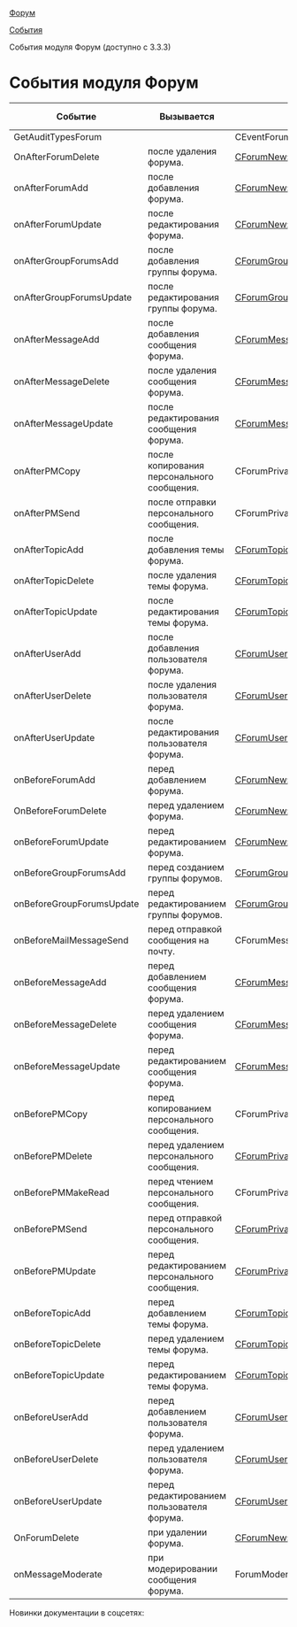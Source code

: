 [Форум](/api_help/forum/index.php)

[События](/api_help/forum/events/index.php)

События модуля Форум (доступно с 3.3.3)

События модуля Форум
====================

| Событие | Вызывается | Метод | С версии |
| --- | --- | --- | --- |
| GetAuditTypesForum |  | CEventForum::GetAuditTypes | 11.0.0 |
| OnAfterForumDelete | после удаления форума. | [CForumNew::Delete](/api_help/forum/developer/cforumnew/delete.php) |  |
| onAfterForumAdd | после добавления форума. | [CForumNew::Add](/api_help/forum/developer/cforumnew/add.php) |  |
| onAfterForumUpdate | после редактирования форума. | [CForumNew::Update](/api_help/forum/developer/cforumnew/update.php) |  |
| onAfterGroupForumsAdd | после добавления группы форума. | [CForumGroup::Add](/api_help/forum/developer/cforumgroup/add.php) |  |
| onAfterGroupForumsUpdate | после редактирования группы форума. | [CForumGroup::Update](/api_help/forum/developer/cforumgroup/update.php) |  |
| onAfterMessageAdd | после добавления сообщения форума. | [CForumMessage::Add](/api_help/forum/developer/cforummessage/add.php) |  |
| onAfterMessageDelete | после удаления сообщения форума. | [CForumMessage::Delete](/api_help/forum/developer/cforummessage/delete.php) |  |
| onAfterMessageUpdate | после редактирования сообщения форума. | [CForumMessage::Update](/api_help/forum/developer/cforummessage/update.php) |  |
| onAfterPMCopy | после копирования персонального сообщения. | CForumPrivateMessage::Copy | 11.5.1 |
| onAfterPMSend | после отправки персонального сообщения. | CForumPrivateMessage::Send | 11.5.1 |
| onAfterTopicAdd | после добавления темы форума. | [CForumTopic::Add](/api_help/forum/developer/cforumtopic/add.php) |  |
| onAfterTopicDelete | после удаления темы форума. | [CForumTopic::Delete](/api_help/forum/developer/cforumtopic/delete.php) |  |
| onAfterTopicUpdate | после редактирования темы форума. | [CForumTopic::Update](/api_help/forum/developer/cforumtopic/update.php) |  |
| onAfterUserAdd | после добавления пользователя форума. | [CForumUser::Add](/api_help/forum/developer/cforumuser/add.php) |  |
| onAfterUserDelete | после удаления пользователя форума. | [CForumUser::Delete](/api_help/forum/developer/cforumuser/delete.php) |  |
| onAfterUserUpdate | после редактирования пользователя форума. | [CForumUser::Update](/api_help/forum/developer/cforumuser/update.php) |  |
| onBeforeForumAdd | перед добавлением форума. | [CForumNew::Add](/api_help/forum/developer/cforumnew/add.php) |  |
| OnBeforeForumDelete | перед удалением форума. | [CForumNew::Delete](/api_help/forum/developer/cforumnew/delete.php) |  |
| onBeforeForumUpdate | перед редактированием форума. | [CForumNew::Update](/api_help/forum/developer/cforumnew/update.php) |  |
| onBeforeGroupForumsAdd | перед созданием группы форумов. | [CForumGroup::Add](/api_help/forum/developer/cforumgroup/add.php) |  |
| onBeforeGroupForumsUpdate | перед редактированием группы форумов. | [CForumGroup::Update](/api_help/forum/developer/cforumgroup/update.php) |  |
| onBeforeMailMessageSend | перед отправкой сообщения на почту. | CForumMessage::SendMailMessage | 12.5.1 |
| onBeforeMessageAdd | перед добавлением сообщения форума. | [CForumMessage::Add](/api_help/forum/developer/cforummessage/add.php) |  |
| onBeforeMessageDelete | перед удалением сообщения форума. | [CForumMessage::Delete](/api_help/forum/developer/cforummessage/delete.php) |  |
| onBeforeMessageUpdate | перед редактированием сообщения форума. | [CForumMessage::Update](/api_help/forum/developer/cforummessage/update.php) | 11.5.1 |
| onBeforePMCopy | перед копированием персонального сообщения. | CForumPrivateMessage::Copy | 11.5.1 |
| onBeforePMDelete | перед удалением персонального сообщения. | [CForumPrivateMessage::Delete](/api_help/forum/developer/cforumprivatemessage/delete.php) | 11.5.1 |
| onBeforePMMakeRead | перед чтением персонального сообщения. | CForumPrivateMessage::MakeRead | 11.5.1 |
| onBeforePMSend | перед отправкой персонального сообщения. | [CForumPrivateMessage::Send](/api_help/forum/developer/cforumprivatemessage/send.php) | 11.5.1 |
| onBeforePMUpdate | перед редактированием персонального сообщения. | [CForumPrivateMessage::Update](/api_help/forum/developer/cforumprivatemessage/update.php) | 11.5.1 |
| onBeforeTopicAdd | перед добавлением темы форума. | [CForumTopic::Add](/api_help/forum/developer/cforumtopic/add.php) |  |
| onBeforeTopicDelete | перед удалением темы форума. | [CForumTopic::Delete](/api_help/forum/developer/cforumtopic/delete.php) |  |
| onBeforeTopicUpdate | перед редактированием темы форума. | [CForumTopic::Update](/api_help/forum/developer/cforumtopic/update.php) |  |
| onBeforeUserAdd | перед добавлением пользователя форума. | [CForumUser::Add](/api_help/forum/developer/cforumuser/add.php) |  |
| onBeforeUserDelete | перед удалением пользователя форума. | [CForumUser::Delete](/api_help/forum/developer/cforumuser/delete.php) |  |
| onBeforeUserUpdate | перед редактированием пользователя форума. | [CForumUser::Update](/api_help/forum/developer/cforumuser/update.php) |  |
| OnForumDelete | при удалении форума. | [CForumNew::Delete](/api_help/forum/developer/cforumnew/delete.php) |  |
| onMessageModerate | при модерировании сообщения форума. | ForumModerateMessage | 12.0.2 |

Новинки документации в соцсетях: